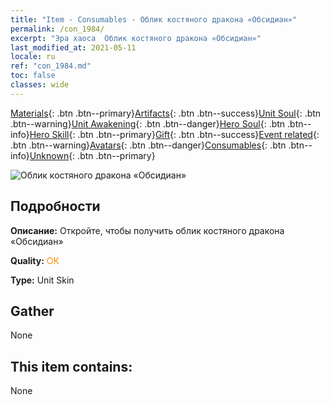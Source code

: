 ```yaml
---
title: "Item - Consumables - Облик костяного дракона «Обсидиан»"
permalink: /con_1984/
excerpt: "Эра хаоса  Облик костяного дракона «Обсидиан»"
last_modified_at: 2021-05-11
locale: ru
ref: "con_1984.md"
toc: false
classes: wide
---
```

 [Materials](/ItemsRU/){: .btn .btn--primary}[Artifacts](/ItemsRU/Artifacts/){: .btn .btn--success}[Unit Soul](/ItemsRU/UnitSoul/){: .btn .btn--warning}[Unit Awakening](/ItemsRU/UnitAwakening/){: .btn .btn--danger}[Hero Soul](/ItemsRU/HeroSoul/){: .btn .btn--info}[Hero Skill](/ItemsRU/HeroSkill/){: .btn .btn--primary}[Gift](/ItemsRU/Gift/){: .btn .btn--success}[Event related](/ItemsRU/Events/){: .btn .btn--warning}[Avatars](/ItemsRU/Avatars/){: .btn .btn--danger}[Consumables](/ItemsRU/Consumables/){: .btn .btn--info}[Unknown](/ItemsRU/Unknown/){: .btn .btn--primary}

 ![Облик костяного дракона «Обсидиан»](/images/u/ti_gulongyinengpifu.jpg)

## Подробности
 **Описание:** Откройте, чтобы получить облик костяного дракона «Обсидиан»

 **Quality:** <span style="color: #FF8C00">OK</span>

 **Type:** Unit Skin

## Gather

  None

## This item contains:

  None

